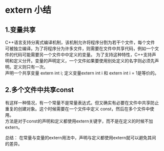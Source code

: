 # extern 小结
## 1.变量共享
C++语言支持分离式编译机制，该机制允许将程序分割为若干个文件，每个文件可被独立编译。为了将程序分为许多文件，则需要在文件中共享代码，例如一个文件的代码可能需要另一个文件中中定义的变量。 
为了支持这种特性，C++支持声明和定义分开。变量的声明定义，一个文件如果要使用别处定义的名字则必须先声明。定义则只有一次。  
声明一个共享变量 extern int i; 定义变量extern int i 和 extern int i = 1是等价的。  
  
## 2.多个文件中共享const
有这样一种情况，有一个常量不是常量表达式。但又确实有必要在文件中共享防止重复的创建对象。这个时候需要在一个文件中定义 const，然后在多个文件中使用。  
方法是对于const的声明和定义都使用extern关键字，而不是在定义的时候不加extern。  

总结： 在常量与变量的extern用法中，声明与定义都使用extern就可以避免其间的差异。  

